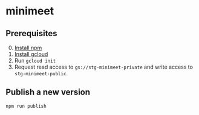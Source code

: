 # minimeet

## Prerequisites
0. [Install npm](https://docs.npmjs.com/downloading-and-installing-node-js-and-npm)
0. [Install gcloud](https://cloud.google.com/sdk/docs/install)
0. Run `gcloud init`
0. Request read access to `gs://stg-minimeet-private` and write access to `stg-minimeet-public`.

## Publish a new version
```
npm run publish
```
